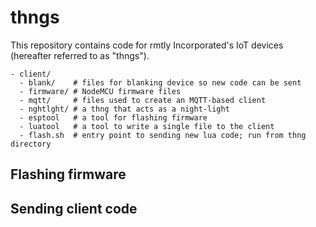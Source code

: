 # thngs

This repository contains code for rmtly Incorporated's IoT devices (hereafter referred to as "thngs").

```shell
- client/
  - blank/    # files for blanking device so new code can be sent
  - firmware/ # NodeMCU firmware files
  - mqtt/     # files used to create an MQTT-based client
  - nghtlght/ # a thng that acts as a night-light
  - esptool   # a tool for flashing firmware
  - luatool   # a tool to write a single file to the client
  - flash.sh  # entry point to sending new lua code; run from thng directory
```

## Flashing firmware

## Sending client code
